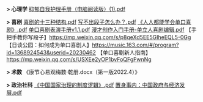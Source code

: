 **> 心理学**
[抑郁自我护理手册（电脑阅读版）(1).pdf](https://github.com/user-attachments/files/16097381/1.pdf)

**> 喜剧**
[喜剧的十三种结构.pdf](https://github.com/user-attachments/files/16137052/default.pdf)
[写不出段子怎么办？.pdf](https://github.com/user-attachments/files/16137053/default.pdf)
[《人人都能学会单口喜剧》.pdf](https://github.com/user-attachments/files/16137054/default.pdf)
[单口喜剧表演手册v1.1.pdf](https://github.com/user-attachments/files/16137063/v1.1.pdf)
[漫才创作入门手册-单立人喜剧编辑.pdf](https://github.com/user-attachments/files/16137069/-.pdf)
【手把手教你写段子】https://mp.weixin.qq.com/s/p8qeXd5EE5GIheEQL5-0Gg
【日谈公园：如何成为单口喜剧人】https://music.163.com/#/program?id=1368924543&userid=20230462
【单口喜剧新人指南】https://mp.weixin.qq.com/s/USXEe2yOP1bvFoQFgFwnNg

**> 术数**
《康节心易观梅数·乾册.docx（第一版2022.4）》

**> 政治社科**
[《中国国家治理的制度逻辑》.pdf](https://github.com/user-attachments/files/16137090/default.pdf)
[置身事内：中国政府与经济发展.pdf](https://github.com/user-attachments/files/16137092/default.pdf)
